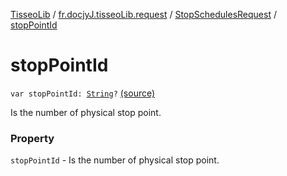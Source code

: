 [TisseoLib](../../index.md) / [fr.docjyJ.tisseoLib.request](../index.md) / [StopSchedulesRequest](index.md) / [stopPointId](./stop-point-id.md)

# stopPointId

`var stopPointId: `[`String`](https://kotlinlang.org/api/latest/jvm/stdlib/kotlin/-string/index.html)`?` [(source)](https://github.com/docjyj/tisseoLib/tree/master/src/main/kotlin/fr/docjyJ/tisseoLib/request/StopSchedulesRequest.kt#L37)

Is the number of physical stop point.

### Property

`stopPointId` - Is the number of physical stop point.